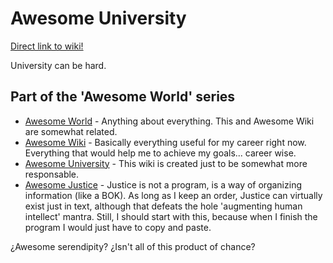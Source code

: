 # Awesome University

[Direct link to wiki!](https://github.com/cazdemun/awesome-university/wiki)

University can be hard.

## Part of the 'Awesome World' series

* [Awesome World](https://github.com/cazdemun/awesome-world/) - Anything about everything. This and Awesome Wiki are somewhat related.
* [Awesome Wiki](https://github.com/cazdemun/awesome-wiki/)  - Basically everything useful for my career right now. Everything that would help me to achieve my goals... career wise.
* [Awesome University](https://github.com/cazdemun/awesome-university/) - This wiki is created just to be somewhat more responsable.
* [Awesome Justice](https://github.com/cazdemun/awesome-justice/) - Justice is not a program, is a way of organizing information (like a BOK). As long as I keep an order, Justice can virtually exist just in text, although that defeats the hole 'augmenting human intellect' mantra. Still, I should start with this, because when I finish the program I would just have to copy and paste.

¿Awesome serendipity? ¿Isn't all of this product of chance?
